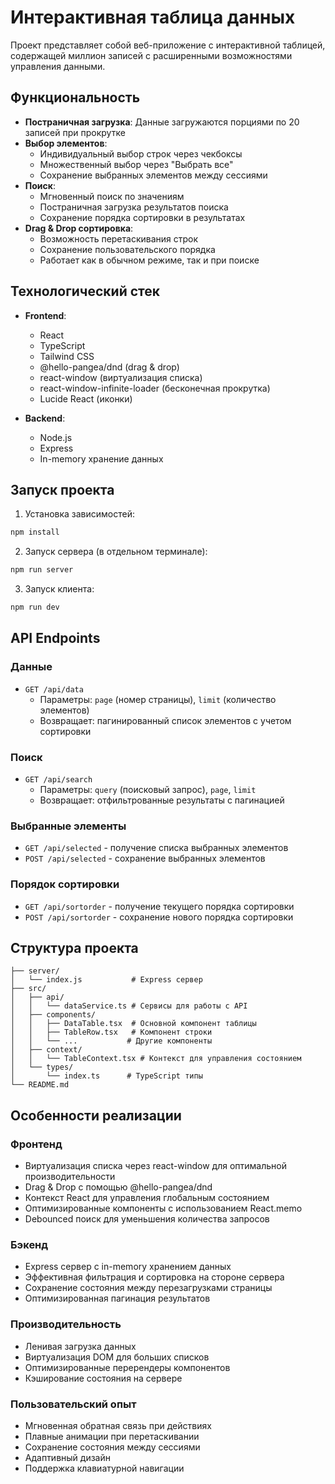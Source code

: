 # Интерактивная таблица данных

Проект представляет собой веб-приложение с интерактивной таблицей, содержащей миллион записей с расширенными возможностями управления данными.

## Функциональность

- **Постраничная загрузка**: Данные загружаются порциями по 20 записей при прокрутке
- **Выбор элементов**:
  - Индивидуальный выбор строк через чекбоксы
  - Множественный выбор через "Выбрать все"
  - Сохранение выбранных элементов между сессиями
- **Поиск**:
  - Мгновенный поиск по значениям
  - Постраничная загрузка результатов поиска
  - Сохранение порядка сортировки в результатах
- **Drag & Drop сортировка**:
  - Возможность перетаскивания строк
  - Сохранение пользовательского порядка
  - Работает как в обычном режиме, так и при поиске

## Технологический стек

- **Frontend**:
  - React
  - TypeScript
  - Tailwind CSS
  - @hello-pangea/dnd (drag & drop)
  - react-window (виртуализация списка)
  - react-window-infinite-loader (бесконечная прокрутка)
  - Lucide React (иконки)

- **Backend**:
  - Node.js
  - Express
  - In-memory хранение данных

## Запуск проекта

1. Установка зависимостей:

```bash
npm install
```

2. Запуск сервера (в отдельном терминале):

```bash
npm run server
```

3. Запуск клиента:

```bash
npm run dev
```

## API Endpoints

### Данные

- `GET /api/data`
  - Параметры: `page` (номер страницы), `limit` (количество элементов)
  - Возвращает: пагинированный список элементов с учетом сортировки

### Поиск

- `GET /api/search`
  - Параметры: `query` (поисковый запрос), `page`, `limit`
  - Возвращает: отфильтрованные результаты с пагинацией

### Выбранные элементы

- `GET /api/selected` - получение списка выбранных элементов
- `POST /api/selected` - сохранение выбранных элементов

### Порядок сортировки

- `GET /api/sortorder` - получение текущего порядка сортировки
- `POST /api/sortorder` - сохранение нового порядка сортировки

## Структура проекта

```
├── server/
│   └── index.js           # Express сервер
├── src/
│   ├── api/              
│   │   └── dataService.ts # Сервисы для работы с API
│   ├── components/        
│   │   ├── DataTable.tsx  # Основной компонент таблицы
│   │   ├── TableRow.tsx   # Компонент строки
│   │   └── ...           # Другие компоненты
│   ├── context/          
│   │   └── TableContext.tsx # Контекст для управления состоянием
│   └── types/            
│       └── index.ts      # TypeScript типы
└── README.md
```

## Особенности реализации

### Фронтенд

- Виртуализация списка через react-window для оптимальной производительности
- Drag & Drop с помощью @hello-pangea/dnd
- Контекст React для управления глобальным состоянием
- Оптимизированные компоненты с использованием React.memo
- Debounced поиск для уменьшения количества запросов

### Бэкенд

- Express сервер с in-memory хранением данных
- Эффективная фильтрация и сортировка на стороне сервера
- Сохранение состояния между перезагрузками страницы
- Оптимизированная пагинация результатов

### Производительность

- Ленивая загрузка данных
- Виртуализация DOM для больших списков
- Оптимизированные перерендеры компонентов
- Кэширование состояния на сервере

### Пользовательский опыт

- Мгновенная обратная связь при действиях
- Плавные анимации при перетаскивании
- Сохранение состояния между сессиями
- Адаптивный дизайн
- Поддержка клавиатурной навигации
